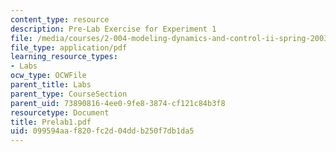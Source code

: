 ```yaml
---
content_type: resource
description: Pre-Lab Exercise for Experiment 1
file: /media/courses/2-004-modeling-dynamics-and-control-ii-spring-2003/099594aaf820fc2d04ddb250f7db1da5_Prelab1.pdf
file_type: application/pdf
learning_resource_types:
- Labs
ocw_type: OCWFile
parent_title: Labs
parent_type: CourseSection
parent_uid: 73890816-4ee0-9fe8-3874-cf121c84b3f8
resourcetype: Document
title: Prelab1.pdf
uid: 099594aa-f820-fc2d-04dd-b250f7db1da5
---
```


